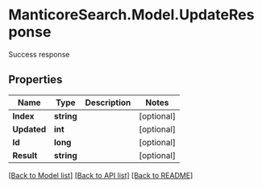 # ManticoreSearch.Model.UpdateResponse
Success response

## Properties

Name | Type | Description | Notes
------------ | ------------- | ------------- | -------------
**Index** | **string** |  | [optional] 
**Updated** | **int** |  | [optional] 
**Id** | **long** |  | [optional] 
**Result** | **string** |  | [optional] 



[[Back to Model list]](../README.md#documentation-for-models) [[Back to API list]](../README.md#documentation-for-api-endpoints) [[Back to README]](../README.md)

